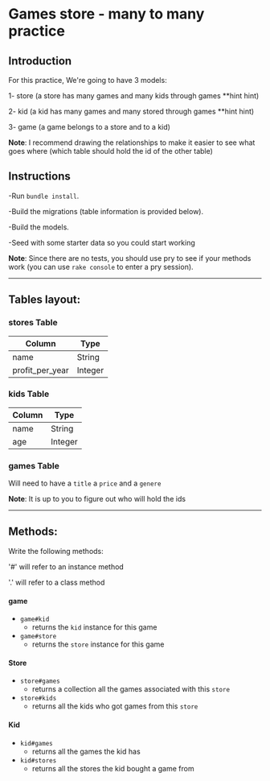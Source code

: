 # Games store - many to many practice


## Introduction

For this practice, We're going to have 3 models: 

1-  store (a store has many games and many kids through games **hint hint)

2-  kid (a kid has many games and many stored through games **hint hint)

3- game (a game belongs to a store and to a kid)

**Note**: I recommend drawing the relationships to make it easier to see what goes where (which table should hold the id of the other table)


## Instructions

-Run `bundle install`.

-Build the migrations (table information is provided below).

-Build the models.

-Seed with some starter data so you could start working

**Note**: Since there are no tests, you should use pry to see if your methods work (you can use `rake console` to enter a pry session).

-----
## Tables layout:

### stores Table

| Column          | Type    |
| -------------   | ------- |
| name            | String  |
| profit_per_year | Integer |

### kids Table

| Column | Type   |
| ------ | ------ |
| name   | String |
| age    | Integer|

### games Table
Will need to have a `title`  a `price` and a `genere`

**Note**: It is up to you to figure out who will hold the ids

-----------------------
## Methods:

Write the following methods:

'#'  will refer to an instance method

'.' will refer to a class method

#### game

- `game#kid`
  - returns the `kid` instance for this game
- `game#store`
  - returns the `store` instance for this game

#### Store

- `store#games`
  - returns a collection all the games associated with this `store`
- `store#kids`
  - returns all the kids who got games from this `store`

#### Kid

- `kid#games`
  - returns all the games the kid has
- `kid#stores`
  - returns all the stores the kid bought a game from
